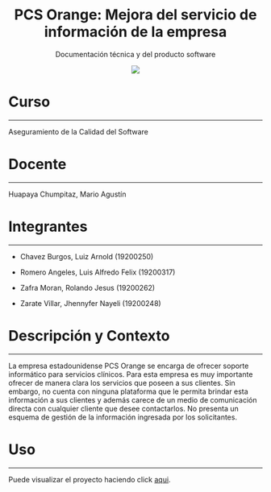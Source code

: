 
<h1 align="center"> PCS Orange: Mejora del servicio de información de la empresa</h1>
<p align="center"> Documentación técnica y del producto software</p>
<p align="center"><img src="https://www.webdevelopersnotes.com/wp-content/uploads/create-a-simple-home-page.png"/></p> 


# Curso
---

Aseguramiento de la Calidad del Software

# Docente
---

Huapaya Chumpitaz, Mario Agustín

# Integrantes
---

- Chavez Burgos, Luiz Arnold (19200250)

- Romero Angeles, Luis Alfredo Felix (19200317)

- Zafra Moran, Rolando Jesus (19200262)

- Zarate Villar, Jhennyfer Nayeli (19200248)


# Descripción y Contexto
---

La empresa estadounidense PCS Orange se encarga de ofrecer soporte informático para servicios clínicos. Para esta empresa es muy importante ofrecer de manera clara los servicios que poseen a sus clientes. Sin embargo, no cuenta con ninguna plataforma que le permita brindar esta información a sus clientes y además carece de un medio de comunicación directa con cualquier cliente que desee contactarlos. No presenta un esquema de gestión de la información ingresada por los solicitantes.


# Uso
---

Puede visualizar el proyecto haciendo click [aqui](https://petsworkrolando.herokuapp.com/).
